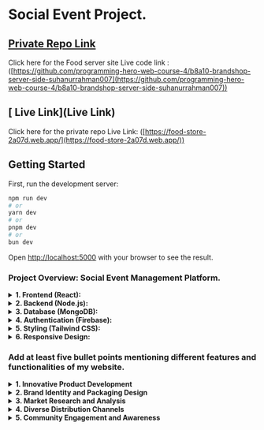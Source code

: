 # Social Event Project.

## [ Private Repo Link](https://github.com/programming-hero-web-course-4/b8a10-brandshop-client-side-suhanurrahman007)

Click here for the Food server site  Live code link : ([https://github.com/programming-hero-web-course-4/b8a10-brandshop-server-side-suhanurrahman007](https://github.com/programming-hero-web-course-4/b8a10-brandshop-server-side-suhanurrahman007))

## [ Live Link](Live Link)

Click here for the private repo Live Link: ([https://food-store-2a07d.web.app/](https://food-store-2a07d.web.app/))

## Getting Started

First, run the development server:

```bash
npm run dev
# or
yarn dev
# or
pnpm dev
# or
bun dev
```

Open [http://localhost:5000](http://localhost:5000) with your browser to see the result.

### Project Overview: Social Event Management Platform.

<details><summary><b>1. Frontend (React):</b></summary>
<p>
You will use React for building the user interface of your social event platform. React is a JavaScript library for building interactive user interfaces, making it well-suited for creating dynamic and responsive web applications.
Implement components for user authentication, event listings, user profiles, and interactive features.

</p>
</details>

<details><summary><b>2. Backend (Node.js):</b></summary>
<p>
Node.js will be the backend framework for your application. It enables you to handle server-side logic and interact with databases.
Set up routes for handling user authentication, event creation, editing, and deletion, as well as other necessary functionalities.

</p>
</details>

<details><summary><b>3. Database (MongoDB):</b></summary>
<p>
MongoDB will serve as your database to store and retrieve data related to users, events, and other relevant information.
Design a schema for your data models, such as User and Event, and establish connections between them. interactive features.

</p>
</details>

<details><summary><b>4. Authentication (Firebase):</b></summary>
<p>
Firebase can be used for user authentication. This includes features like email/password authentication, social media logins, and managing user sessions.
Ensure secure access to different parts of your application based on user roles (e.g., regular user, event organizer, admin).

</p>
</details>


<details><summary><b>5. Styling (Tailwind CSS):</b></summary>
<p>
Tailwind CSS will be used for styling your user interface. It provides a utility-first approach, making it easy to create responsive and aesthetically pleasing designs.
Customize the styles to match the theme and branding of your social event platform.

</p>
</details>

<details><summary><b>6. Responsive Design:</b></summary>
<p>
Ensure your application is responsive and accessible across various devices and screen sizes. This is crucial for providing a seamless user experience.

</p>
</details>

### Add at least five bullet points mentioning different features and functionalities of my website.

<p>
  
<details><summary><b>1. Innovative Product Development</b></summary>
<p>
The project focuses on creating a new line of organic and sustainable food products. By sourcing non-GMO ingredients and employing eco-friendly production methods, the brand aims to offer health-conscious consumers an option that aligns with their values.
</p>
</details>

<details><summary><b>2. Brand Identity and Packaging Design</b></summary>
<p>
A dedicated team is working on crafting a strong brand identity that resonates with the target audience. The packaging design will be both attractive and environmentally friendly, using materials that are biodegradable or recyclable.
</p>
</details>

<details><summary><b>3. Market Research and Analysis</b></summary>
<p>
Before the product launch, extensive market research will be conducted to understand current trends, consumer preferences, and potential areas of expansion. This data-driven approach will inform both the product creation process and the marketing strategies.

</p>
</details>

<details><summary><b>4. Diverse Distribution Channels</b></summary>
<p>
The project emphasizes wide availability. Products will be available in local supermarkets, health food stores, online marketplaces, and even through direct home deliveries. Partnerships with major retailers will be sought to ensure a broad reach.


</p>
</details>

<details><summary><b>5. Community Engagement and Awareness</b></summary>
<p>
Community events, taste-test sessions, and workshops on sustainable living will be organized. These events aim to not only promote the brand but also educate consumers about the benefits of choosing organic and sustainable products, fostering a loyal customer base.


</p>
</details>


</p>
